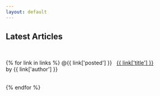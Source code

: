 ```yaml
---
layout: default
---
```

<h2>Latest Articles</h2>
<br />

{% for link in links %}
    <span class="post_date">@{{ link['posted'] }}</span>&nbsp;&nbsp;
    <a class="post_title" href="{{ link['url'] }}">{{ link['title'] }}</a><br />
    <span class="tagline">by {{ link['author'] }}</span>
    <br /><br />

{% endfor %}